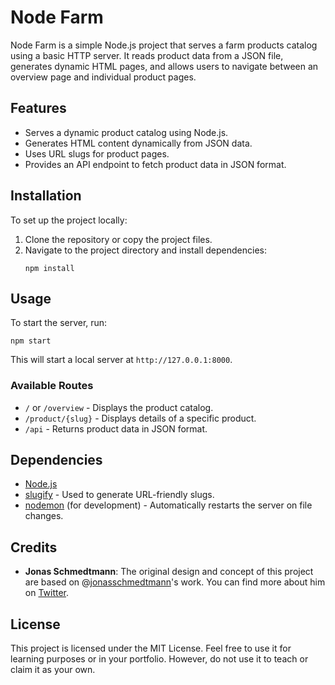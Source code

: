 # Node Farm

Node Farm is a simple Node.js project that serves a farm products catalog using a basic HTTP server. It reads product data from a JSON file, generates dynamic HTML pages, and allows users to navigate between an overview page and individual product pages.

## Features

- Serves a dynamic product catalog using Node.js.
- Generates HTML content dynamically from JSON data.
- Uses URL slugs for product pages.
- Provides an API endpoint to fetch product data in JSON format.

## Installation

To set up the project locally:

1.  Clone the repository or copy the project files.
2.  Navigate to the project directory and install dependencies:
    ```
    npm install
    ```

## Usage

To start the server, run:

```
npm start
```

This will start a local server at `http://127.0.0.1:8000`.

### Available Routes

- `/` or `/overview` - Displays the product catalog.
- `/product/{slug}` - Displays details of a specific product.
- `/api` - Returns product data in JSON format.

## Dependencies

- [Node.js](https://nodejs.org/)
- [slugify](https://www.npmjs.com/package/slugify) - Used to generate URL-friendly slugs.
- [nodemon](https://www.npmjs.com/package/nodemon) (for development) - Automatically restarts the server on file changes.

## Credits

- **Jonas Schmedtmann**: The original design and concept of this project are based on @[jonasschmedtmann](https://github.com/jonasschmedtmann)'s work. You can find more about him on [Twitter](https://twitter.com/jonasschmedtman).

## License

This project is licensed under the MIT License. Feel free to use it for learning purposes or in your portfolio. However, do not use it to teach or claim it as your own.

